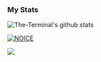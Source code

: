 ### My Stats
![The-Terminal's github stats](https://github-readme-stats.vercel.app/api?username=galihmrd&layout=compact&show_icons=true&theme=chartreuse-dark&cache_seconds=800)

[![NOICE](https://github-readme-stats.vercel.app/api/top-langs/?username=galihmrd&layout=compact&theme=midnight-purple&hide=Css)](https://github.com/galihmrd)

![](https://visitor-badge.laobi.icu/badge?page_id=galihmrd)
